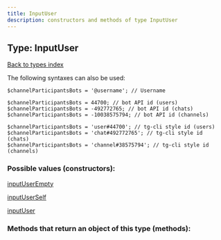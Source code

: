```yaml
---
title: InputUser
description: constructors and methods of type InputUser
---
```

## Type: InputUser  
[Back to types index](index.md)



The following syntaxes can also be used:

```
$channelParticipantsBots = '@username'; // Username

$channelParticipantsBots = 44700; // bot API id (users)
$channelParticipantsBots = -492772765; // bot API id (chats)
$channelParticipantsBots = -10038575794; // bot API id (channels)

$channelParticipantsBots = 'user#44700'; // tg-cli style id (users)
$channelParticipantsBots = 'chat#492772765'; // tg-cli style id (chats)
$channelParticipantsBots = 'channel#38575794'; // tg-cli style id (channels)
```


### Possible values (constructors):

[inputUserEmpty](../constructors/inputUserEmpty.md)  

[inputUserSelf](../constructors/inputUserSelf.md)  

[inputUser](../constructors/inputUser.md)  



### Methods that return an object of this type (methods):



